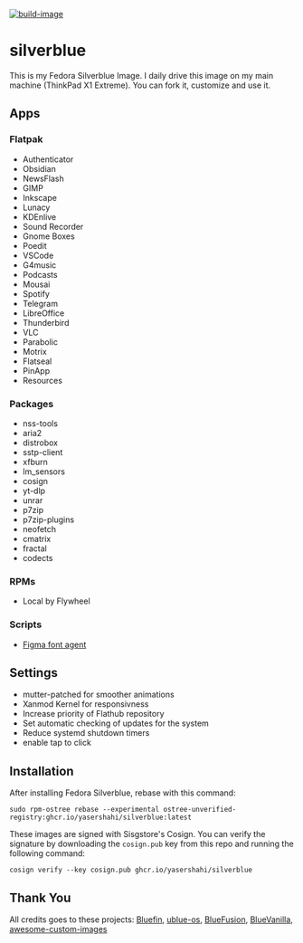 [![build-image](https://github.com/yasershahi/silverblue/actions/workflows/build.yml/badge.svg)](https://github.com/yasershahi/silverblue/actions/workflows/build.yml)

# silverblue
This is my Fedora Silverblue Image. I daily drive this image on my main machine (ThinkPad X1 Extreme). You can fork it, customize and use it.
## Apps
### Flatpak
- Authenticator
- Obsidian
- NewsFlash
- GIMP
- Inkscape
- Lunacy
- KDEnlive
- Sound Recorder
- Gnome Boxes
- Poedit
- VSCode
- G4music
- Podcasts
- Mousai
- Spotify
- Telegram
- LibreOffice
- Thunderbird
- VLC
- Parabolic
- Motrix
- Flatseal
- PinApp
- Resources

### Packages
- nss-tools
- aria2
- distrobox
- sstp-client
- xfburn
- lm_sensors
- cosign
- yt-dlp
- unrar
- p7zip
- p7zip-plugins
- neofetch
- cmatrix
- fractal
- codects

### RPMs
- Local by Flywheel

### Scripts
- [Figma font agent](https://github.com/neetly/figma-agent-linux)

## Settings
- mutter-patched for smoother animations
- Xanmod Kernel for responsivness
- Increase priority of Flathub repository
- Set automatic checking of updates for the system
- Reduce systemd shutdown timers
- enable tap to click

## Installation
After installing Fedora Silverblue, rebase with this command:

    sudo rpm-ostree rebase --experimental ostree-unverified-registry:ghcr.io/yasershahi/silverblue:latest

These images are signed with Sisgstore's Cosign. You can verify the
signature by downloading the `cosign.pub` key from this repo and running the
following command:

    cosign verify --key cosign.pub ghcr.io/yasershahi/silverblue

## Thank You 
All credits goes to these projects:
[Bluefin](https://github.com/ublue-os/bluefin), 
[ublue-os](https://github.com/ublue-os/main), 
[BlueFusion](https://github.com/aguslr/bluefusion), 
[BlueVanilla](https://github.com/aguslr/bluevanilla), 
[awesome-custom-images](https://github.com/ublue-os/awesome-custom-images)


